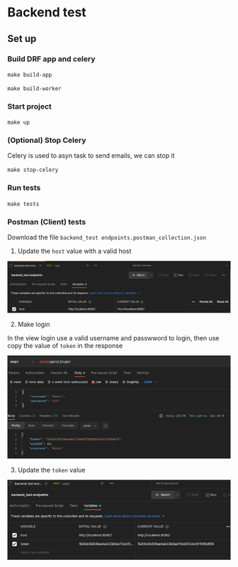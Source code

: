 # Backend test

## Set up
### Build DRF app and celery

`make build-app`

`make build-worker`

### Start project
`make up`

### (Optional) Stop Celery
Celery is used to asyn task to send emails, we can stop it

`make stop-celery`

### Run tests

`make tests`

### Postman (Client) tests

Download the file `backend_test endpoints.postman_collection.json`

1. Update the `host` value with a valid host

![Alt text](image.png)

2. Make login

In the view login use a valid username and passwword to login, then use copy the value of `token` in the response

![Alt text](image-1.png)

3. Update the `token` value

![Alt text](image-2.png)